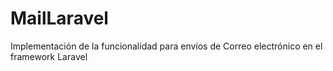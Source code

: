 # MailLaravel
Implementación de la funcionalidad para envíos de Correo electrónico en el framework Laravel
